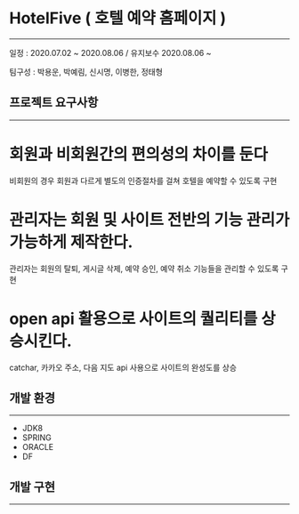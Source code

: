# HotelFive ( 호텔 예약 홈페이지 ) 
-----------

일정 : 2020.07.02 ~ 2020.08.06 / 유지보수 2020.08.06 ~

팀구성 : 박용운, 박예림, 신시명, 이병한, 정태형 

## 프로젝트 요구사항
----------
# 회원과 비회원간의 편의성의 차이를 둔다
비회원의 경우 회원과 다르게 별도의 인증절차를 걸쳐 호텔을 예약할 수 있도록 구현
# 관리자는 회원 및 사이트 전반의 기능 관리가 가능하게 제작한다.
관리자는 회원의 탈퇴, 게시글 삭제, 예약 승인, 예약 취소 기능들을 관리할 수 있도록 구현
# open api 활용으로 사이트의 퀄리티를 상승시킨다.
catchar, 카카오 주소, 다음 지도 api 사용으로 사이트의 완성도를 상승

## 개발 환경
----------------
+ JDK8
+ SPRING
+ ORACLE
+ DF

## 개발 구현 
-------------
